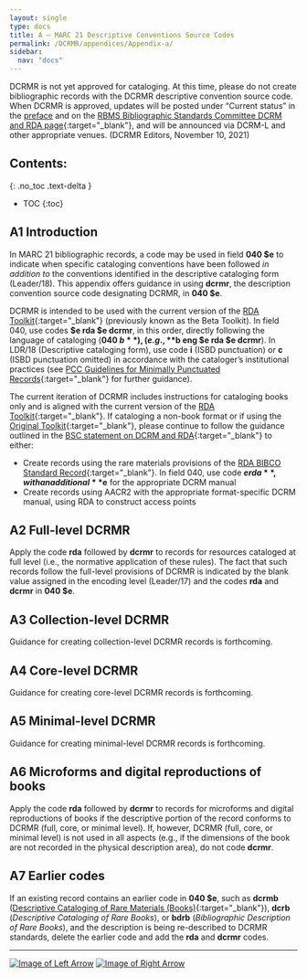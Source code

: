 ```yaml
---
layout: single
type: docs
title: A — MARC 21 Descriptive Conventions Source Codes
permalink: /DCRMR/appendices/Appendix-a/
sidebar:
  nav: "docs"
---
```


DCRMR is not yet approved for cataloging. At this time, please do not create bibliographic records with the DCRMR descriptive convention source code. When DCRMR is approved, updates will be posted under “Current status” in the [preface](/DCRMR/preface/) and on the [RBMS Bibliographic Standards Committee DCRM and RDA page](https://rbms.info/dcrm/rda/){:target="_blank"}, and will be announced via DCRM-L and other appropriate venues. (DCRMR Editors, November 10, 2021)

## Contents:
{: .no_toc .text-delta }

- TOC
{:toc}

## A1 Introduction

In MARC 21 bibliographic records, a code may be used in field **040 $e** to indicate when specific cataloging conventions have been followed *in addition to* the conventions identified in the descriptive cataloging form (Leader/18). This appendix offers guidance in using **dcrmr**, the description convention source code designating DCRMR, in **040 $e**.

DCRMR is intended to be used with the current version of the [RDA Toolkit](https://www.rdatoolkit.org/){:target="_blank"} (previously known as the Beta Toolkit). In field 040, use codes **$e rda $e dcrmr**, in this order, directly following the language of cataloging (**040 $b**), (e.g., **$b eng $e rda $e dcrmr**). In LDR/18 (Descriptive cataloging form), use code **i** (ISBD punctuation) or **c** (ISBD punctuation omitted) in accordance with the cataloger’s institutional practices (see [PCC Guidelines for Minimally Punctuated Records](https://www.loc.gov/aba/pcc/documents/PCC-Guidelines-Minimally-Punctuated-MARC-Data.docx){:target="_blank"} for further guidance).

The current iteration of DCRMR includes instructions for cataloging books only and is aligned with the current version of the [RDA Toolkit](https://www.rdatoolkit.org/){:target="_blank"}. If cataloging a non-book format or if using the [Original Toolkit](https://original.rdatoolkit.org/){:target="_blank"}, please continue to follow the guidance outlined in the [BSC statement on DCRM and RDA](https://rbms.info/dcrm/rda/#BSC-statement-on-DCRM-and-RDA){:target="_blank"} to either: 

+ Create records using the rare materials provisions of the [RDA BIBCO Standard Record](http://www.loc.gov/aba/pcc/bibco/documents/PCC-RDA-BSR.pdf){:target="_blank"}. In field 040, use code **$e rda**, with an additional **$e** for the appropriate DCRM manual
+ Create records using AACR2 with the appropriate format-specific DCRM manual, using RDA to construct access points

## A2 Full-level DCRMR 

Apply the code **rda** followed by **dcrmr** to records for resources cataloged at full level (i.e., the normative application of these rules). The fact that such records follow the full-level provisions of DCRMR is indicated by the blank value assigned in the encoding level (Leader/17) and the codes **rda** and **dcrmr** in **040 $e**.

## A3 Collection-level DCRMR

Guidance for creating collection-level DCRMR records is forthcoming. 

## A4 Core-level DCRMR

Guidance for creating core-level DCRMR records is forthcoming.

## A5 Minimal-level DCRMR 

Guidance for creating minimal-level DCRMR records is forthcoming.

## A6 Microforms and digital reproductions of books 

Apply the code **rda** followed by **dcrmr** to records for microforms and digital reproductions of books if the descriptive portion of the record conforms to DCRMR (full, core, or minimal level). If, however, DCRMR (full, core, or minimal level) is not used in all aspects (e.g., if the dimensions of the book are not recorded in the physical description area), do not code **dcrmr**.

## A7 Earlier codes 

If an existing record contains an earlier code in **040 $e**, such as **dcrmb** ([Descriptive Cataloging of Rare Materials (Books)](https://rbms.info/dcrm/dcrmb/){:target="_blank"}), **dcrb** (*Descriptive Cataloging of Rare Books*), or **bdrb** (*Bibliographic Description of Rare Books*), and the description is being re-described to DCRMR standards, delete the earlier code and add the **rda** and **dcrmr** codes.

---

[![Image of Left Arrow](https://rbms-bsc.github.io/DCRMR/assets/pictures/navigation/Arrow_Left.png "Appendices")](/DCRMR/appendices/) [![Image of Right Arrow](https://rbms-bsc.github.io/DCRMR/assets/pictures/navigation/Arrow_Right.png "B — Collection-level records")](/DCRMR/appendices/Appendix-b/)
